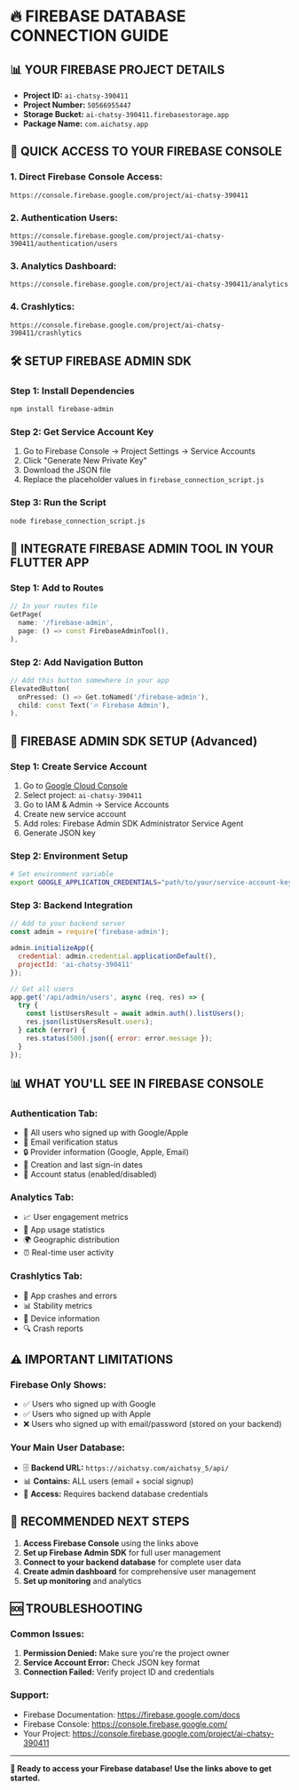 # 🔥 FIREBASE DATABASE CONNECTION GUIDE

## 📊 YOUR FIREBASE PROJECT DETAILS

- **Project ID:** `ai-chatsy-390411`
- **Project Number:** `50566955447`
- **Storage Bucket:** `ai-chatsy-390411.firebasestorage.app`
- **Package Name:** `com.aichatsy.app`

## 🚀 QUICK ACCESS TO YOUR FIREBASE CONSOLE

### 1. **Direct Firebase Console Access:**
```
https://console.firebase.google.com/project/ai-chatsy-390411
```

### 2. **Authentication Users:**
```
https://console.firebase.google.com/project/ai-chatsy-390411/authentication/users
```

### 3. **Analytics Dashboard:**
```
https://console.firebase.google.com/project/ai-chatsy-390411/analytics
```

### 4. **Crashlytics:**
```
https://console.firebase.google.com/project/ai-chatsy-390411/crashlytics
```

## 🛠️ SETUP FIREBASE ADMIN SDK

### Step 1: Install Dependencies
```bash
npm install firebase-admin
```

### Step 2: Get Service Account Key
1. Go to Firebase Console → Project Settings → Service Accounts
2. Click "Generate New Private Key"
3. Download the JSON file
4. Replace the placeholder values in `firebase_connection_script.js`

### Step 3: Run the Script
```bash
node firebase_connection_script.js
```

## 📱 INTEGRATE FIREBASE ADMIN TOOL IN YOUR FLUTTER APP

### Step 1: Add to Routes
```dart
// In your routes file
GetPage(
  name: '/firebase-admin',
  page: () => const FirebaseAdminTool(),
),
```

### Step 2: Add Navigation Button
```dart
// Add this button somewhere in your app
ElevatedButton(
  onPressed: () => Get.toNamed('/firebase-admin'),
  child: const Text('🔥 Firebase Admin'),
),
```

## 🔐 FIREBASE ADMIN SDK SETUP (Advanced)

### Step 1: Create Service Account
1. Go to [Google Cloud Console](https://console.cloud.google.com/)
2. Select project: `ai-chatsy-390411`
3. Go to IAM & Admin → Service Accounts
4. Create new service account
5. Add roles: Firebase Admin SDK Administrator Service Agent
6. Generate JSON key

### Step 2: Environment Setup
```bash
# Set environment variable
export GOOGLE_APPLICATION_CREDENTIALS="path/to/your/service-account-key.json"
```

### Step 3: Backend Integration
```javascript
// Add to your backend server
const admin = require('firebase-admin');

admin.initializeApp({
  credential: admin.credential.applicationDefault(),
  projectId: 'ai-chatsy-390411'
});

// Get all users
app.get('/api/admin/users', async (req, res) => {
  try {
    const listUsersResult = await admin.auth().listUsers();
    res.json(listUsersResult.users);
  } catch (error) {
    res.status(500).json({ error: error.message });
  }
});
```

## 📊 WHAT YOU'LL SEE IN FIREBASE CONSOLE

### Authentication Tab:
- 👥 All users who signed up with Google/Apple
- 📧 Email verification status
- 🔒 Provider information (Google, Apple, Email)
- 📅 Creation and last sign-in dates
- 🚫 Account status (enabled/disabled)

### Analytics Tab:
- 📈 User engagement metrics
- 📱 App usage statistics
- 🌍 Geographic distribution
- ⏰ Real-time user activity

### Crashlytics Tab:
- 🐛 App crashes and errors
- 📊 Stability metrics
- 📱 Device information
- 🔍 Crash reports

## ⚠️ IMPORTANT LIMITATIONS

### Firebase Only Shows:
- ✅ Users who signed up with Google
- ✅ Users who signed up with Apple
- ❌ Users who signed up with email/password (stored on your backend)

### Your Main User Database:
- 🗄️ **Backend URL:** `https://aichatsy.com/aichatsy_5/api/`
- 📊 **Contains:** ALL users (email + social signup)
- 🔐 **Access:** Requires backend database credentials

## 🎯 RECOMMENDED NEXT STEPS

1. **Access Firebase Console** using the links above
2. **Set up Firebase Admin SDK** for full user management
3. **Connect to your backend database** for complete user data
4. **Create admin dashboard** for comprehensive user management
5. **Set up monitoring** and analytics

## 🆘 TROUBLESHOOTING

### Common Issues:
1. **Permission Denied:** Make sure you're the project owner
2. **Service Account Error:** Check JSON key format
3. **Connection Failed:** Verify project ID and credentials

### Support:
- Firebase Documentation: https://firebase.google.com/docs
- Firebase Console: https://console.firebase.google.com/
- Your Project: https://console.firebase.google.com/project/ai-chatsy-390411

---

**🚀 Ready to access your Firebase database! Use the links above to get started.**



